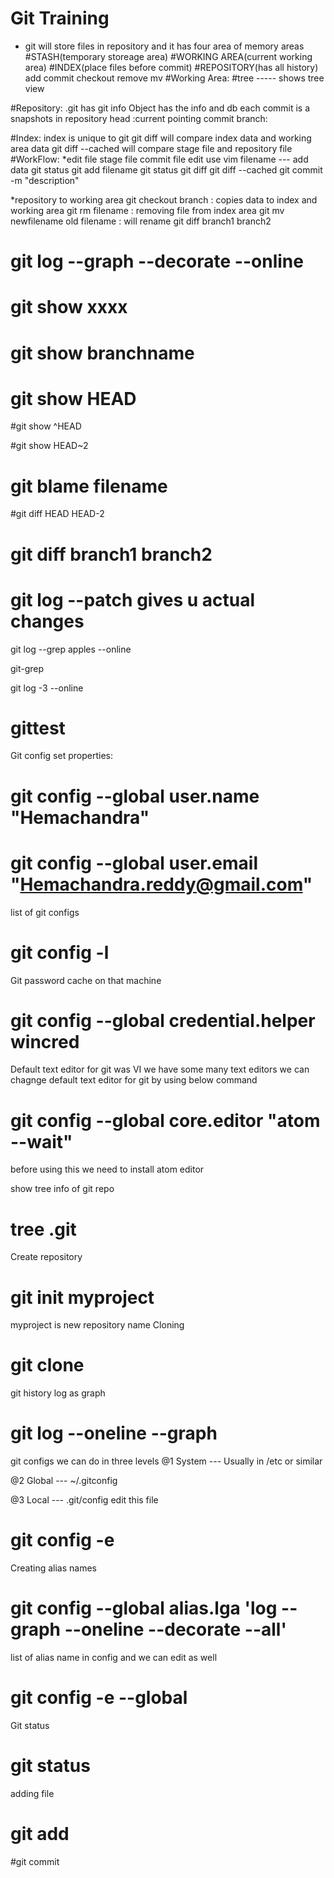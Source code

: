 # Git Training
* git will store files in repository and it has four area of memory areas
   #STASH(temporary storeage area)  #WORKING AREA(current working area)  #INDEX(place files before commit)  #REPOSITORY(has all history)
                                     add                                  commit                             checkout
                                     remove
                                     mv
#Working Area:
#tree ----- shows tree view

#Repository:
.git has git info
Object has the info and db
each commit is a snapshots in repository
head :current pointing commit
branch:

#Index:
index is unique to git
git diff will compare index data and working area data
git diff --cached will compare stage file and repository file
#WorkFlow:
*edit file stage file commit file 
edit use vim filename --- add data
git status 
git add filename
git status
git diff
git diff --cached
git commit -m "description"

*repository to working area
git checkout branch : copies data to index and working area
git rm filename : removing file from index area
git mv newfilename old filename : will rename
git diff branch1 branch2


# git log --graph --decorate --online

# git show xxxx

# git show branchname

# git show HEAD

#git show ^HEAD

#git show HEAD~2

# git blame filename

#git diff HEAD HEAD-2

# git diff branch1 branch2

# git log --patch gives u actual changes

git log --grep apples --online

git-grep

git log -3 --online



























# gittest
Git config set properties:
# git config --global user.name "Hemachandra"
# git config --global user.email "Hemachandra.reddy@gmail.com"
list of git configs
# git config -l
Git password cache on that machine
# git config --global credential.helper wincred
Default text editor for git was VI we have some many text editors
we can chagnge default text editor for git by using below command
# git config --global core.editor "atom --wait"
before using this we need to install atom editor

show tree info of git repo
# tree .git
Create repository
# git init myproject
myproject is new repository name
Cloning
# git clone <repo URL>
git history log as graph
# git log --oneline --graph
git configs we can do in three levels
@1 System --- Usually in /etc or similar

@2 Global --- ~/.gitconfig

@3 Local --- .git/config
edit this file
# git config -e
Creating alias names
# git config --global alias.lga 'log --graph --oneline --decorate --all'

list of alias name in config and we can edit as well
# git config -e --global 
Git status
# git status

adding file
# git add <filename>

#git commit

